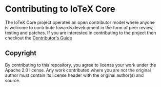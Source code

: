 Contributing to IoTeX Core
============================

The IoTeX Core project operates an open contributor model where anyone is welcome to contribute towards development in the form of peer review, testing and patches. If you are interested in contributing to the project then checkout the [Contributor's Guide](https://github.com/MeshBoxFoundation/mesh-core/wiki/IoTex-Contributor-Guide)

Copyright
---------

By contributing to this repository, you agree to license your work under the 
Apache 2.0 license. Any work contributed where you are not the original 
author must contain its license header with the original author(s) and source.
